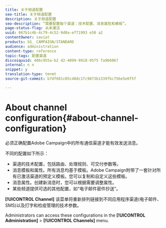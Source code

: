 ```yaml
---
title: 关于频道配置
seo-title: 关于频道配置
description: 关于频道配置
seo-description: “需要配置每个渠道：技术配置、消息属性和模板”。
page-status-flag: 从未激活
uuid: 867b1c4b-4c79-4c52-9d0a-ef71993 e50 a2
contentOwner: saviat
products: SG_ CAMPAIGN/STANDARD
audience: administration
content-type: reference
topic-tags: 配置渠道
discoiquuid: 406c955a-b2 d2-4099-9918-95f5 fa966067
internal: n n
snippet: y
translation-type: tm+mt
source-git-commit: b7df681c05c48dc1fc9873b1339fbc756e5e0f5f

---
```



# About channel configuration{#about-channel-configuration}

必须正确配置Adobe Campaign中的所有通信渠道才能有效发送消息。

不同的配置如下所示：

* 渠道的技术配置，包括路由、处理规则、可交付参数等。
* 消息模板和属性。所有消息均基于模板。Adobe Campaign附带了一套针对所有已激活渠道的预定义模板。您可以复制和自定义这些模板。
* 消息属性。创建新消息时，您可以根据需要调整属性。
* 某些频道提供可选的其他配置，如“电子邮件密件抄送”。

**[!UICONTROL Channel]** 该菜单将重新排列链接到不同应用程序渠道(电子邮件、SMS)以及打字和检疫管理的技术参数。

Administrators can access these configurations in the **[!UICONTROL Administration]** &gt; **[!UICONTROL Channels]** menu.
